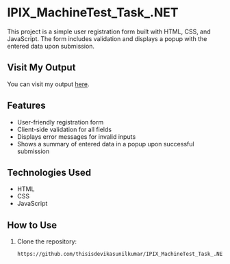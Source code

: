 # IPIX_MachineTest_Task_.NET

This project is a simple user registration form built with HTML, CSS, and JavaScript. The form includes validation and displays a popup with the entered data upon submission.

## Visit My Output

You can visit my output [here](https://thisisdevikasunilkumar.github.io/IPIX_MachineTest_Task_.NET/MachineTest/Register.html).

## Features

- User-friendly registration form
- Client-side validation for all fields
- Displays error messages for invalid inputs
- Shows a summary of entered data in a popup upon successful submission

## Technologies Used

- HTML
- CSS
- JavaScript

## How to Use

1. Clone the repository:
   ```bash
   https://github.com/thisisdevikasunilkumar/IPIX_MachineTest_Task_.NET.git
